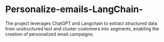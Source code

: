 # Personalize-emails-LangChain-
The project leverages ChatGPT and Langchain to extract structured data from unstructured text and cluster customers into segments, enabling the creation of personalized email campaigns. 
